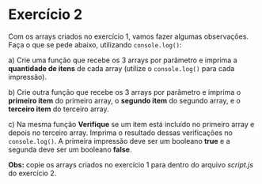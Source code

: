 # Exercício 2

Com os arrays criados no exercício 1, vamos fazer algumas observações. Faça o que se pede abaixo, utilizando `console.log()`:

a) Crie uma função que recebe os 3 arrays por parâmetro  e imprima a **quantidade de itens** de cada array (utilize o `console.log()` para cada impressão).

b) Crie outra função que recebe os 3 arrays por parâmetro e  imprima o **primeiro item** do primeiro array, o **segundo item** do segundo array, e o **terceiro item** do terceiro array.

c) Na mesma função **Verifique** se um item está incluído no primeiro array e depois no terceiro array. Imprima o resultado dessas verificações no `console.log()`. A primeira impressão deve ser um booleano **true** e a segunda deve ser um booleano **false**.

**Obs:** copie os arrays criados no exercício 1 para dentro do arquivo *script.js* do exercício 2.
